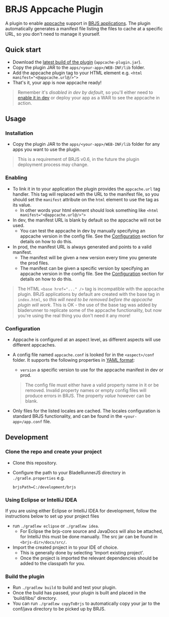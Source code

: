 # BRJS Appcache Plugin

A plugin to enable [appcache](https://developer.mozilla.org/en/docs/HTML/Using_the_application_cache) support in [BRJS applications](http://bladerunnerjs.org/). The plugin automatically generates a manifest file listing the files to cache at a specific URL, so you don't need to manage it yourself.

## Quick start
- Download the [latest build of the plugin](appcache-plugin.jar?raw=true) (`appcache-plugin.jar`).
- Copy the plugin JAR to the `apps/<your-app>/WEB-INF/lib` folder.
- Add the appcache plugin tag to your HTML element e.g. `<html manifest="<@appcache.url@/>">`
- That's it, your app is now appcache ready!

> Remember it's *disabled in dev by default*, so you'll either need to [enable it in dev](#enableInDev) or deploy your app as a WAR to see the appcache in action.

## Usage

### Installation
- Copy the plugin JAR to the `apps/<your-app>/WEB-INF/lib` folder for any apps you want to use the plugin.

> This is a requirement of BRJS v0.6, in the future the plugin deployment process may change.

### Enabling
- To link it in to your application the plugin provides the `appcache.url` tag handler. This tag will replaced with the URL to the manifest file, so you should set the `manifest` attribute on the `html` element to use the tag as its value. 
    - In other words your html element should look something like `<html manifest="<@appcache.url@/>">`
- <a name="enableInDev"></a>In dev, the manifest URL is blank by default so the appcache will not be used.
    - You can test the appcache in dev by manually specifying an appcache version in the config file. See the [Configuration](#configuration) section for details on how to do this.
- In prod, the manifest URL is always generated and points to a valid manifest.
    - The manifest will be given a new version every time you generate the prod files.
    - The manifest can be given a specific version by specifying an appcache version in the config file. See the [Configuration](#configuration) section for details on how to do this.

> The HTML `<base href="..." />` tag is incompatible with the appcache plugin. BRJS applications by default are created with the base tag in `index.html`, so *this will need to be removed before the appcache plugin will work*. This is OK - the use of the base tag was added by bladerunner to replicate some of the appcache functionality, but now you're using the real thing you don't need it any more!

<a name="configuration"></a>
### Configuration
- Appcache is configured at an aspect level, as different aspects will use different appcaches.
- A config file named `appcache.conf` is looked for in the `<aspect>/conf` folder. It supports the following properties in [YAML format](http://en.wikipedia.org/wiki/YAML#Examples):
    - `version` a specific version to use for the appcache manifest in dev or prod.

    > The config file must either have a valid property name in it or be removed. Invalid property names or empty config files will produce errors in BRJS. The property *value* however can be blank.

- Only files for the listed locales are cached. The locales configuration is standard BRJS functionality, and can be found in the `<your-app>/app.conf` file.

## Development

### Clone the repo and create your project
- Clone this repository.
- Configure the path to your BladeRunnerJS directory in `./gradle.properties` e.g.

    `brjsPath=C:/development/brjs`

### Using Eclipse or IntelliJ IDEA 
If you are using either Eclipse or IntelliJ IDEA for development, follow the instructions below to set up your project files

- run `./gradlew eclipse` or `./gradlew idea`.
    - For Eclipse the brjs-core source and JavaDocs will also be attached, for IntelliJ this must be done manually. The src jar can be found in `<brjs-dir>/docs/src/`.
- Import the created project in to your IDE of choice.
    - This is generally done by selecting 'Import existing project'.
    - Once the project is imported the relevant dependencies should be added to the classpath for you.
 
### Build the plugin
- Run `./gradlew build` to build and test your plugin.
- Once the build has passed, your plugin is built and placed in the 'build/libs/' directory.
- You can run `./gradlew copyToBrjs` to automatically copy your jar to the conf/java directory to be picked up by BRJS.
